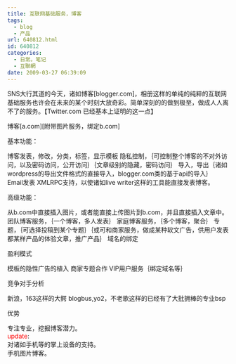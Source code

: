 ```yaml
---
title: 互联网基础服务，博客
tags:
  - blog
  - 产品
url: 640812.html
id: 640812
categories:
  - 日常。笔记
  - 互聯網
date: 2009-03-27 06:39:09
---
```


SNS大行其道的今天，诸如博客[blogger.com]，相册这样的单纯的纯粹的互联网基础服务也许会在未来的某个时刻大放奇彩。简单深刻的的做到极至，做成人人离不了的服务。【Twitter.com 已经基本上证明的这一点】
<div id=":ht" class="ii gt">博客[a.com][附带图片服务，绑定b.com]

基本功能：

博客发表，修改，分类，标签，显示模板
隐私控制，｛可控制整个博客的不对外访问，以及密码访问，公开访问｝｛文章级别的隐藏，密码访问｝
导入，导出｛诸如wordpress的导出文件格式的直接导入，blogger.com类的基于api的导入｝
Email发表
XMLRPC支持，以使诸如live writer这样的工具能直接发表博客。

高级功能：

从b.com中直接插入图片，或者能直接上传图片到b.com，并且直接插入文章中。
团队博客服务，｛一个博客，多人发表｝
家庭博客服务，｛多个博客，聚合｝
专题，｛可选择投稿到某个专题｝｛或可和商家服务，做成某种软文广告，供用户发表都某样产品的体验文章，推广产品｝
域名的绑定

盈利模式

模板的隐性广告的植入
商家专题合作
VIP用户服务｛绑定域名等｝

竞争对手分析

新浪，163这样的大鳄
blogbus,yo2，不老歌这样的已经有了大批拥棒的专业bsp

优势</div>
<div class="ii gt">专注专业，挖掘博客潜力。</div>
<div class="ii gt"></div>
<div class="ii gt"><span style="color:#ff0000;">update</span>:</div>
<div class="ii gt">对诸如手机等的掌上设备的支持。</div>
<div class="ii gt">手机图片博客。</div>